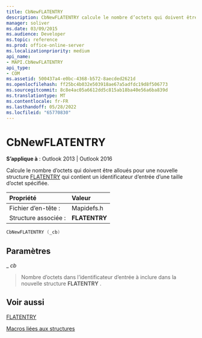 ```yaml
---
title: CbNewFLATENTRY
description: CbNewFLATENTRY calcule le nombre d’octets qui doivent être alloués pour une nouvelle structure FLATENTRY qui contient un identificateur d’entrée d’une taille d’octet spécifiée.
manager: soliver
ms.date: 03/09/2015
ms.audience: Developer
ms.topic: reference
ms.prod: office-online-server
ms.localizationpriority: medium
api_name:
- MAPI.CbNewFLATENTRY
api_type:
- COM
ms.assetid: 500437a4-e0bc-4368-b572-8aecded2621d
ms.openlocfilehash: ff25bc4b032e503918ae67a5adfdc19d8f506773
ms.sourcegitcommit: 8c8e4ac05a6612dd5c815ab18ba40e56a6ba839d
ms.translationtype: MT
ms.contentlocale: fr-FR
ms.lasthandoff: 05/28/2022
ms.locfileid: "65770830"
---
```

# <a name="cbnewflatentry"></a>CbNewFLATENTRY

  
  
**S’applique à** : Outlook 2013 | Outlook 2016 
  
Calcule le nombre d’octets qui doivent être alloués pour une nouvelle structure [FLATENTRY](flatentry.md) qui contient un identificateur d’entrée d’une taille d’octet spécifiée. 
  
|Propriété |Valeur |
|:-----|:-----|
|Fichier d’en-tête :  <br/> |Mapidefs.h  <br/> |
|Structure associée :  <br/> |**FLATENTRY** <br/> |
   
```cpp
CbNewFLATENTRY (_cb)
```

## <a name="parameters"></a>Paramètres

 _ _cb_
  
> Nombre d’octets dans l’identificateur d’entrée à inclure dans la nouvelle structure **FLATENTRY** . 
    
## <a name="see-also"></a>Voir aussi



[FLATENTRY](flatentry.md)


[Macros liées aux structures](macros-related-to-structures.md)

